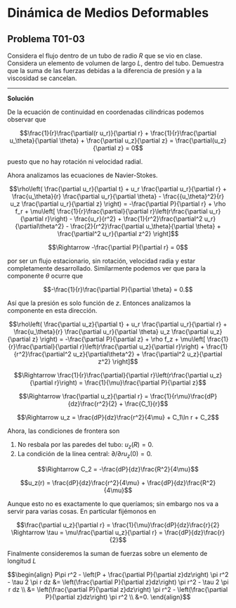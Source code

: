 # Dinámica de Medios Deformables
## Problema T01-03

Considera el flujo dentro de un tubo de radio $`R`$ que se vio en clase.
Considera un elemento de volumen de largo $`L`$, dentro del tubo.
Demuestra que la suma de las fuerzas debidas a la diferencia de presión
y a la viscosidad se cancelan.

---

**Solución**

De la ecuación de continuidad en coordenadas cilíndricas podemos observar que

```math
\frac{1}{r}\frac{\partial(r u_r)}{\partial r} +
\frac{1}{r}\frac{\partial u_\theta}{\partial \theta} +
\frac{\partial u_z}{\partial z}
=
\frac{\partial(u_z}{\partial z}
=
0
```

puesto que no hay rotación ni velocidad radial.

Ahora analizamos las ecuaciones de Navier-Stokes.

```math
\rho\left(
\frac{\partial u_r}{\partial t} +
u_r \frac{\partial u_r}{\partial r} +
\frac{u_\theta}{r} \frac{\partial u_r}{\partial \theta} - \frac{{u_\theta}^2}{r}
u_z \frac{\partial u_r}{\partial z}
\right)
=
-\frac{\partial P}{\partial r} + \rho f_r + \mu\left[
\frac{1}{r}\frac{\partial}{\partial r}\left(r\frac{\partial u_r}{\partial r}\right) -
\frac{u_r}{r^2} +
\frac{1}{r^2}\frac{\partial^2 u_r}{\partial\theta^2} -
\frac{2}{r^2}\frac{\partial u_\theta}{\partial \theta} +
\frac{\partial^2 u_r}{\partial z^2}
\right]
```

```math
\Rightarrow
-\frac{\partial P}{\partial r} = 0
```

por ser un flujo estacionario, sin rotación, velocidad radia y estar completamente
desarrollado. Similarmente podemos ver que para la componente $`\theta`$ ocurre que

```math
-\frac{1}{r}\frac{\partial P}{\partial \theta} = 0.
```

Así que la presión es solo función de $`z`$. Entonces analizamos la componente en
esta dirección.

```math
\rho\left(
\frac{\partial u_z}{\partial t} +
u_r \frac{\partial u_r}{\partial r} +
\frac{u_\theta}{r} \frac{\partial u_r}{\partial \theta}
u_z \frac{\partial u_z}{\partial z}
\right)
=
-\frac{\partial P}{\partial z} + \rho f_z + \mu\left[
\frac{1}{r}\frac{\partial}{\partial r}\left(r\frac{\partial u_z}{\partial r}\right) +
\frac{1}{r^2}\frac{\partial^2 u_z}{\partial\theta^2} +
\frac{\partial^2 u_z}{\partial z^2}
\right]
```

```math
\Rightarrow
\frac{1}{r}\frac{\partial}{\partial r}\left(r\frac{\partial u_z}{\partial r}\right)
=
\frac{1}{\mu}\frac{\partial P}{\partial z}
```

```math
\Rightarrow
\frac{\partial u_z}{\partial r}
=
\frac{1}{r\mu}\frac{dP}{dz}\frac{r^2}{2} + \frac{C_1}{r}
```

```math
\Rightarrow
u_z
=
\frac{dP}{dz}\frac{r^2}{4\mu} + C_1\ln r + C_2
```

Ahora, las condiciones de frontera son

1. No resbala por las paredes del tubo: $`u_z(R) = 0`$.
2. La condición de la línea central: $`\partial/\partial r u_z(0) = 0`$.

```math
\Rightarrow
C_2 = -\frac{dP}{dz}\frac{R^2}{4\mu}
```

```math
u_z(r) = \frac{dP}{dz}\frac{r^2}{4\mu} + \frac{dP}{dz}\frac{R^2}{4\mu}
```

Aunque esto no es exactamente lo que queríamos; sin embargo nos va a servir para varias
cosas. En particular fijémonos en

```math
\frac{\partial u_z}{\partial r} = \frac{1}{\mu}\frac{dP}{dz}\frac{r}{2}
\Rightarrow
\tau = \mu\frac{\partial u_z}{\partial r} = \frac{dP}{dz}\frac{r}{2}
```

Finalmente consideremos la suman de fuerzas sobre un elemento de longitud $`L`$

```math
\begin{align}
P\pi r^2 -
\left(P + \frac{\partial P}{\partial z}dz\right) \pi r^2 -
\tau 2 \pi r dz
&= 
\left(\frac{\partial P}{\partial z}dz\right) \pi r^2 -
\tau 2 \pi r dz \\
&= 
\left(\frac{\partial P}{\partial z}dz\right) \pi r^2 -
\left(\frac{\partial P}{\partial z}dz\right) \pi r^2 \\
&=0.
\end{align}
```
